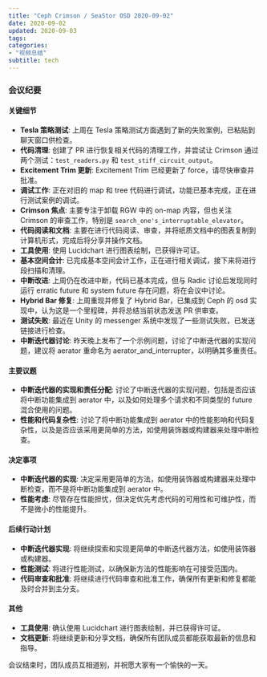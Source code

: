 ```yaml
---
title: "Ceph Crimson / SeaStor OSD 2020-09-02"
date: 2020-09-02
updated: 2020-09-03
tags:
categories:
- "视频总结"
subtitle: tech
---
```



### 会议纪要

#### 关键细节
- **Tesla 策略测试**: 上周在 Tesla 策略测试方面遇到了新的失败案例，已粘贴到聊天窗口供检查。
- **代码清理**: 创建了 PR 进行恢复相关代码的清理工作，并尝试让 Crimson 通过两个测试：`test_readers.py` 和 `test_stiff_circuit_output`。
- **Excitement Trim 更新**: Excitement Trim 已经更新了 force，请尽快审查并批准。
- **调试工作**: 正在对旧的 map 和 tree 代码进行调试，功能已基本完成，正在进行测试案例的调试。
- **Crimson 焦点**: 主要专注于卸载 RGW 中的 on-map 内容，但也关注 Crimson 的审查工作，特别是 `search_one's_interruptable_elevator`。
- **代码阅读和文档**: 主要在进行代码阅读、审查，并将纸质文档中的图表复制到计算机形式，完成后将分享并操作文档。
- **工具使用**: 使用 Lucidchart 进行图表绘制，已获得许可证。
- **基本空间会计**: 已完成基本空间会计工作，正在进行相关调试，接下来将进行段扫描和清理。
- **中断改进**: 上周仍在改进中断，代码已基本完成，但与 Radic 讨论后发现同时运行 erratic future 和 system future 存在问题，将在会议中讨论。
- **Hybrid Bar 修复**: 上周重现并修复了 Hybrid Bar，已集成到 Ceph 的 osd 实现中，认为这是一个里程碑，并将总结当前状态发送 PR 供审查。
- **测试失败**: 最近在 Unity 的 messenger 系统中发现了一些测试失败，已发送链接进行检查。
- **中断迭代器讨论**: 昨天晚上发布了一个示例问题，讨论了中断迭代器的实现问题，建议将 aerator 重命名为 aerator_and_interrupter，以明确其多重责任。

#### 主要议题
- **中断迭代器的实现和责任分配**: 讨论了中断迭代器的实现问题，包括是否应该将中断功能集成到 aerator 中，以及如何处理多个请求和不同类型的 future 混合使用的问题。
- **性能和代码复杂性**: 讨论了将中断功能集成到 aerator 中的性能影响和代码复杂性，以及是否应该采用更简单的方法，如使用装饰器或构建器来处理中断检查。

#### 决定事项
- **中断迭代器的实现**: 决定采用更简单的方法，如使用装饰器或构建器来处理中断检查，而不是将中断功能集成到 aerator 中。
- **性能考虑**: 尽管存在性能担忧，但决定优先考虑代码的可用性和可维护性，而不是微小的性能提升。

#### 后续行动计划
- **中断迭代器实现**: 将继续探索和实现更简单的中断迭代器方法，如使用装饰器或构建器。
- **性能测试**: 将进行性能测试，以确保新方法的性能影响在可接受范围内。
- **代码审查和批准**: 将继续进行代码审查和批准工作，确保所有更新和修复都能及时合并到主分支。

#### 其他
- **工具使用**: 确认使用 Lucidchart 进行图表绘制，并已获得许可证。
- **文档更新**: 将继续更新和分享文档，确保所有团队成员都能获取最新的信息和指导。

会议结束时，团队成员互相道别，并祝愿大家有一个愉快的一天。